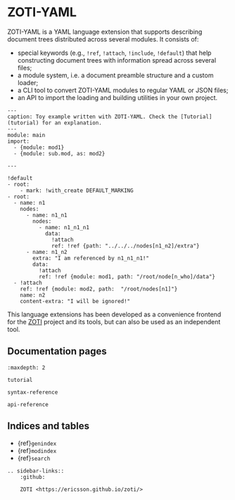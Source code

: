 # ZOTI-YAML

ZOTI-YAML is a YAML language extension that supports describing
document trees distributed across several modules. It consists of:

- special keywords (e.g., `!ref`, `!attach`, `!include`, `!default`)
  that help constructing document trees with information spread across
  several files;
- a module system, i.e. a document preamble structure and a custom
  loader;
- a CLI tool to convert ZOTI-YAML modules to regular YAML or JSON
  files;
- an API to import the loading and building utilities in your own
  project.

```{code-block} yaml
---
caption: Toy example written with ZOTI-YAML. Check the [Tutorial](tutorial) for an explanation.
---	
module: main
import:
  - {module: mod1}
  - {module: sub.mod, as: mod2}

---

!default
- root:
    - mark: !with_create DEFAULT_MARKING
- root:
  - name: n1
    nodes:
      - name: n1_n1
        nodes:
          - name: n1_n1_n1
            data:
              !attach
              ref: !ref {path: "../../../nodes[n1_n2]/extra"}
      - name: n1_n2
        extra: "I am referenced by n1_n1_n1!"
        data:
          !attach
          ref: !ref {module: mod1, path: "/root/node[n_who]/data"}
  - !attach
    ref: !ref {module: mod2, path:  "/root/nodes[n1]"}
    name: n2
    content-extra: "I will be ignored!"
```

This language extensions has been developed as a convenience frontend
for the [ZOTI](TODO) project and its tools, but can also be used as an
independent tool.


## Documentation pages

```{toctree}
:maxdepth: 2

tutorial

syntax-reference

api-reference
```

## Indices and tables

- {ref}`genindex`
- {ref}`modindex`
- {ref}`search`


```{eval-rst}
.. sidebar-links::
	:github:
	
	ZOTI <https://ericsson.github.io/zoti/>
```
